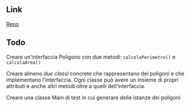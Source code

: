 ## Link
[Repo](https://github.com/Guybrush3791/exp-java-4-java-polygon)

## Todo
Creare un’interfaccia Poligono con due metodi: `calcolaPerimetro()` e `calcolaArea()`

Creare almeno *due classi* concrete che rappresentano dei poligoni e che implementano l’interfaccia. Ogni classe può avere un insieme di propri attributi e anche altri metodi oltre a quelli dell’interfaccia.

Creare una classe Main di test in cui generare delle istanze dei poligoni